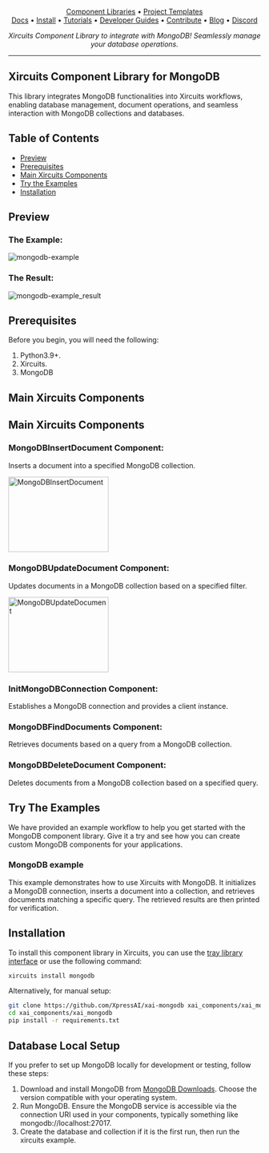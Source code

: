 <p align="center">
  <a href="https://github.com/XpressAI/xircuits/tree/master/xai_components#xircuits-component-library-list">Component Libraries</a> •
  <a href="https://github.com/XpressAI/xircuits/tree/master/project-templates#xircuits-project-templates-list">Project Templates</a>
  <br>
  <a href="https://xircuits.io/">Docs</a> •
  <a href="https://xircuits.io/docs/Installation">Install</a> •
  <a href="https://xircuits.io/docs/category/tutorials">Tutorials</a> •
  <a href="https://xircuits.io/docs/category/developer-guide">Developer Guides</a> •
  <a href="https://github.com/XpressAI/xircuits/blob/master/CONTRIBUTING.md">Contribute</a> •
  <a href="https://www.xpress.ai/blog/">Blog</a> •
  <a href="https://discord.com/invite/vgEg2ZtxCw">Discord</a>
</p>





<p align="center"><i>Xircuits Component Library to integrate with 
MongoDB! Seamlessly manage your database operations.</i></p>

---
## Xircuits Component Library for MongoDB

This library integrates MongoDB functionalities into Xircuits workflows, enabling database management, document operations, and seamless interaction with MongoDB collections and databases.

## Table of Contents

- [Preview](#preview)
- [Prerequisites](#prerequisites)
- [Main Xircuits Components](#main-xircuits-components)
- [Try the Examples](#try-the-examples)
- [Installation](#installation)

## Preview

### The Example:

<img src="https://github.com/user-attachments/assets/418c4d14-8000-40aa-932e-b6b9417411ea" alt="mongodb-example" />

### The Result:

<img src="https://github.com/user-attachments/assets/9a6a0218-854d-4c00-862c-78f8a3ab1a2d" alt="mongodb-example_result" />

## Prerequisites

Before you begin, you will need the following:

1. Python3.9+.
2. Xircuits.
3. MongoDB 

## Main Xircuits Components

## Main Xircuits Components

### MongoDBInsertDocument Component:
Inserts a document into a specified MongoDB collection.

<img src="https://github.com/user-attachments/assets/aa342e49-51e4-43c4-a2d8-e736838445b7" alt="MongoDBInsertDocument" width="200" height="150" />

### MongoDBUpdateDocument Component:
Updates documents in a MongoDB collection based on a specified filter.

<img src="https://github.com/user-attachments/assets/b004c43e-0fa7-4a8d-a6da-07b2de62ea0a" alt="MongoDBUpdateDocument" width="200" height="150" />

### InitMongoDBConnection Component:
Establishes a MongoDB connection and provides a client instance.

### MongoDBFindDocuments Component:
Retrieves documents based on a query from a MongoDB collection.

### MongoDBDeleteDocument Component:
Deletes documents from a MongoDB collection based on a specified query.

## Try The Examples

We have provided an example workflow to help you get started with the MongoDB component library. Give it a try and see how you can create custom MongoDB components for your applications.

### MongoDB example
This example demonstrates how to use Xircuits with MongoDB. It initializes a MongoDB connection, inserts a document into a collection, and retrieves documents matching a specific query. The retrieved results are then printed for verification.

## Installation

To install this component library in Xircuits, you can use the [tray library interface](https://xircuits.io/docs/component-library/installation#installation-using-the-xircuits-library-interface) or use the following command:

```bash
xircuits install mongodb
```

Alternatively, for manual setup:

```bash
git clone https://github.com/XpressAI/xai-mongodb xai_components/xai_mongodb
cd xai_components/xai_mongodb
pip install -r requirements.txt
```

## Database Local Setup
If you prefer to set up MongoDB locally for development or testing, follow these steps:

1. Download and install MongoDB from [MongoDB Downloads](https://www.mongodb.com/try/download/community). Choose the version compatible with your operating system.
2. Run MongoDB. Ensure the MongoDB service is accessible via the connection URI used in your components, typically something like mongodb://localhost:27017.
3. Create the database and collection if it is the first run, then run the xircuits example.
